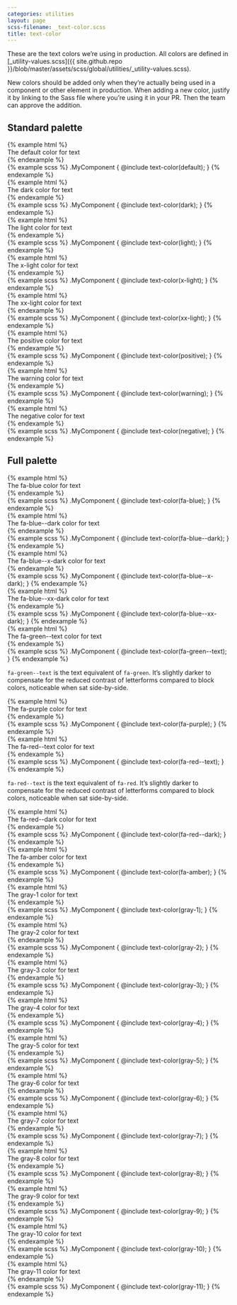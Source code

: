 ```yaml
---
categories: utilities
layout: page
scss-filename: _text-color.scss
title: text-color
---
```


These are the text colors we’re using in production. All colors are defined in [_utility-values.scss]({{ site.github.repo }}/blob/master/assets/scss/global/utilities/_utility-values.scss).

New colors should be added only when they’re actually being used in a component or other element in production. When adding a new color, justify it by linking to the Sass file where you’re using it in your PR. Then the team can approve the addition.

## Standard palette

<div class="DocsExample DocsExample--grouped DocsExample--labelUtilityClasses">
{% example html %}
<div class="text-color--default">
  The default color for text
</div>
{% endexample %}
</div>

<div class="DocsExample DocsExample--labelMixins DocsExample--renderHidden">
{% example scss %}
.MyComponent {
  @include text-color(default);
}
{% endexample %}
</div>


<div class="DocsExample DocsExample--grouped DocsExample--labelUtilityClasses">
{% example html %}
<div class="text-color--dark">
  The dark color for text
</div>
{% endexample %}
</div>

<div class="DocsExample DocsExample--labelMixins DocsExample--renderHidden">
{% example scss %}
.MyComponent {
  @include text-color(dark);
}
{% endexample %}
</div>


<div class="DocsExample DocsExample--grouped DocsExample--labelUtilityClasses">
{% example html %}
<div class="text-color--light">
  The light color for text
</div>
{% endexample %}
</div>

<div class="DocsExample DocsExample--labelMixins DocsExample--renderHidden">
{% example scss %}
.MyComponent {
  @include text-color(light);
}
{% endexample %}
</div>


<div class="DocsExample DocsExample--grouped DocsExample--labelUtilityClasses">
{% example html %}
<div class="text-color--x-light">
  The x-light color for text
</div>
{% endexample %}
</div>

<div class="DocsExample DocsExample--labelMixins DocsExample--renderHidden">
{% example scss %}
.MyComponent {
  @include text-color(x-light);
}
{% endexample %}
</div>


<div class="DocsExample DocsExample--grouped DocsExample--labelUtilityClasses">
{% example html %}
<div class="text-color--xx-light">
  The xx-light color for text
</div>
{% endexample %}
</div>

<div class="DocsExample DocsExample--labelMixins DocsExample--renderHidden">
{% example scss %}
.MyComponent {
  @include text-color(xx-light);
}
{% endexample %}
</div>


<div class="DocsExample DocsExample--grouped DocsExample--labelUtilityClasses">
{% example html %}
<div class="text-color--positive">
  The positive color for text
</div>
{% endexample %}
</div>

<div class="DocsExample DocsExample--labelMixins DocsExample--renderHidden">
{% example scss %}
.MyComponent {
  @include text-color(positive);
}
{% endexample %}
</div>


<div class="DocsExample DocsExample--grouped DocsExample--labelUtilityClasses">
{% example html %}
<div class="text-color--warning">
  The warning color for text
</div>
{% endexample %}
</div>

<div class="DocsExample DocsExample--labelMixins DocsExample--renderHidden">
{% example scss %}
.MyComponent {
  @include text-color(warning);
}
{% endexample %}
</div>


<div class="DocsExample DocsExample--grouped DocsExample--labelUtilityClasses">
{% example html %}
<div class="text-color--negative">
  The negative color for text
</div>
{% endexample %}
</div>

<div class="DocsExample DocsExample--labelMixins DocsExample--renderHidden">
{% example scss %}
.MyComponent {
  @include text-color(negative);
}
{% endexample %}
</div>


## Full palette

<div class="DocsExample DocsExample--grouped DocsExample--labelUtilityClasses">
{% example html %}
<div class="text-color--fa-blue">
  The fa-blue color for text
</div>
{% endexample %}
</div>

<div class="DocsExample DocsExample--labelMixins DocsExample--renderHidden">
{% example scss %}
.MyComponent {
  @include text-color(fa-blue);
}
{% endexample %}
</div>


<div class="DocsExample DocsExample--grouped DocsExample--labelUtilityClasses">
{% example html %}
<div class="text-color--fa-blue--dark">
  The fa-blue--dark color for text
</div>
{% endexample %}
</div>

<div class="DocsExample DocsExample--labelMixins DocsExample--renderHidden">
{% example scss %}
.MyComponent {
  @include text-color(fa-blue--dark);
}
{% endexample %}
</div>


<div class="DocsExample DocsExample--grouped DocsExample--labelUtilityClasses">
{% example html %}
<div class="text-color--fa-blue--x-dark">
  The fa-blue--x-dark color for text
</div>
{% endexample %}
</div>

<div class="DocsExample DocsExample--labelMixins DocsExample--renderHidden">
{% example scss %}
.MyComponent {
  @include text-color(fa-blue--x-dark);
}
{% endexample %}
</div>


<div class="DocsExample DocsExample--grouped DocsExample--labelUtilityClasses">
{% example html %}
<div class="text-color--fa-blue--xx-dark">
  The fa-blue--xx-dark color for text
</div>
{% endexample %}
</div>

<div class="DocsExample DocsExample--labelMixins DocsExample--renderHidden">
{% example scss %}
.MyComponent {
  @include text-color(fa-blue--xx-dark);
}
{% endexample %}
</div>


<div class="DocsExample DocsExample--grouped DocsExample--labelUtilityClasses">
{% example html %}
<div class="text-color--fa-green--text">
  The fa-green--text color for text
</div>
{% endexample %}
</div>

<div class="DocsExample DocsExample--labelMixins DocsExample--renderHidden">
{% example scss %}
.MyComponent {
  @include text-color(fa-green--text);
}
{% endexample %}
</div>

`fa-green--text` is the text equivalent of `fa-green`. It’s slightly darker to compensate for the reduced contrast of letterforms compared to block colors, noticeable when sat side-by-side.


<div class="DocsExample DocsExample--grouped DocsExample--labelUtilityClasses">
{% example html %}
<div class="text-color--fa-purple">
  The fa-purple color for text
</div>
{% endexample %}
</div>

<div class="DocsExample DocsExample--labelMixins DocsExample--renderHidden">
{% example scss %}
.MyComponent {
  @include text-color(fa-purple);
}
{% endexample %}
</div>


<div class="DocsExample DocsExample--grouped DocsExample--labelUtilityClasses">
{% example html %}
<div class="text-color--fa-red--text">
  The fa-red--text color for text
</div>
{% endexample %}
</div>

<div class="DocsExample DocsExample--labelMixins DocsExample--renderHidden">
{% example scss %}
.MyComponent {
  @include text-color(fa-red--text);
}
{% endexample %}
</div>

`fa-red--text` is the text equivalent of `fa-red`. It’s slightly darker to compensate for the reduced contrast of letterforms compared to block colors, noticeable when sat side-by-side.


<div class="DocsExample DocsExample--grouped DocsExample--labelUtilityClasses">
{% example html %}
<div class="text-color--fa-red--dark">
  The fa-red--dark color for text
</div>
{% endexample %}
</div>

<div class="DocsExample DocsExample--labelMixins DocsExample--renderHidden">
{% example scss %}
.MyComponent {
  @include text-color(fa-red--dark);
}
{% endexample %}
</div>


<div class="DocsExample DocsExample--grouped DocsExample--labelUtilityClasses">
{% example html %}
<div class="text-color--fa-amber">
  The fa-amber color for text
</div>
{% endexample %}
</div>

<div class="DocsExample DocsExample--labelMixins DocsExample--renderHidden">
{% example scss %}
.MyComponent {
  @include text-color(fa-amber);
}
{% endexample %}
</div>


<div class="DocsExample DocsExample--grouped DocsExample--labelUtilityClasses">
{% example html %}
<div class="text-color--gray-1">
  The gray-1 color for text
</div>
{% endexample %}
</div>

<div class="DocsExample DocsExample--labelMixins DocsExample--renderHidden">
{% example scss %}
.MyComponent {
  @include text-color(gray-1);
}
{% endexample %}
</div>


<div class="DocsExample DocsExample--grouped DocsExample--labelUtilityClasses">
{% example html %}
<div class="text-color--gray-2">
  The gray-2 color for text
</div>
{% endexample %}
</div>

<div class="DocsExample DocsExample--labelMixins DocsExample--renderHidden">
{% example scss %}
.MyComponent {
  @include text-color(gray-2);
}
{% endexample %}
</div>


<div class="DocsExample DocsExample--grouped DocsExample--labelUtilityClasses">
{% example html %}
<div class="text-color--gray-3">
  The gray-3 color for text
</div>
{% endexample %}
</div>

<div class="DocsExample DocsExample--labelMixins DocsExample--renderHidden">
{% example scss %}
.MyComponent {
  @include text-color(gray-3);
}
{% endexample %}
</div>


<div class="DocsExample DocsExample--grouped DocsExample--labelUtilityClasses">
{% example html %}
<div class="text-color--gray-4">
  The gray-4 color for text
</div>
{% endexample %}
</div>

<div class="DocsExample DocsExample--labelMixins DocsExample--renderHidden">
{% example scss %}
.MyComponent {
  @include text-color(gray-4);
}
{% endexample %}
</div>


<div class="DocsExample DocsExample--grouped DocsExample--labelUtilityClasses">
{% example html %}
<div class="text-color--gray-5">
  The gray-5 color for text
</div>
{% endexample %}
</div>

<div class="DocsExample DocsExample--labelMixins DocsExample--renderHidden">
{% example scss %}
.MyComponent {
  @include text-color(gray-5);
}
{% endexample %}
</div>


<div class="DocsExample DocsExample--grouped DocsExample--labelUtilityClasses">
{% example html %}
<div class="text-color--gray-6">
  The gray-6 color for text
</div>
{% endexample %}
</div>

<div class="DocsExample DocsExample--labelMixins DocsExample--renderHidden">
{% example scss %}
.MyComponent {
  @include text-color(gray-6);
}
{% endexample %}
</div>


<div class="DocsExample DocsExample--grouped DocsExample--labelUtilityClasses">
{% example html %}
<div class="text-color--gray-7">
  The gray-7 color for text
</div>
{% endexample %}
</div>

<div class="DocsExample DocsExample--labelMixins DocsExample--renderHidden">
{% example scss %}
.MyComponent {
  @include text-color(gray-7);
}
{% endexample %}
</div>


<div class="DocsExample DocsExample--grouped DocsExample--labelUtilityClasses">
{% example html %}
<div class="text-color--gray-8">
  The gray-8 color for text
</div>
{% endexample %}
</div>

<div class="DocsExample DocsExample--labelMixins DocsExample--renderHidden">
{% example scss %}
.MyComponent {
  @include text-color(gray-8);
}
{% endexample %}
</div>


<div class="DocsExample DocsExample--grouped DocsExample--labelUtilityClasses">
{% example html %}
<div class="text-color--gray-9">
  The gray-9 color for text
</div>
{% endexample %}
</div>

<div class="DocsExample DocsExample--labelMixins DocsExample--renderHidden">
{% example scss %}
.MyComponent {
  @include text-color(gray-9);
}
{% endexample %}
</div>


<div class="DocsExample DocsExample--grouped DocsExample--labelUtilityClasses">
{% example html %}
<div class="text-color--gray-10">
  The gray-10 color for text
</div>
{% endexample %}
</div>

<div class="DocsExample DocsExample--labelMixins DocsExample--renderHidden">
{% example scss %}
.MyComponent {
  @include text-color(gray-10);
}
{% endexample %}
</div>


<div class="DocsExample DocsExample--grouped DocsExample--labelUtilityClasses">
{% example html %}
<div class="text-color--gray-11">
  The gray-11 color for text
</div>
{% endexample %}
</div>

<div class="DocsExample DocsExample--labelMixins DocsExample--renderHidden">
{% example scss %}
.MyComponent {
  @include text-color(gray-11);
}
{% endexample %}
</div>
